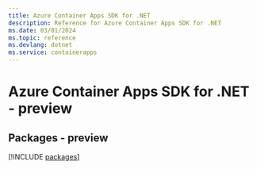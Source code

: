 ```yaml
---
title: Azure Container Apps SDK for .NET
description: Reference for Azure Container Apps SDK for .NET
ms.date: 03/01/2024
ms.topic: reference
ms.devlang: dotnet
ms.service: containerapps
---
```

# Azure Container Apps SDK for .NET - preview
## Packages - preview
[!INCLUDE [packages](container-apps-index.md)]